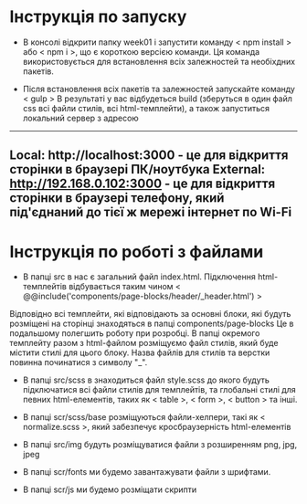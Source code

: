 # Інструкція по запуску

* В консолі відкрити папку week01 і запустити команду < npm install > або < npm i >, що є короткою версією команди.
Ця команда використовується для встановлення всіх залежностей та необіхдних пакетів.

* Після встановлення всіх пакетів та залежностей запускайте команду < gulp >
В результаті у вас відбудеться build (зберуться в один файл css всі файли стилів, всі html-темплейти), а також запуститься локальний сервер
з адресою
-------------------------------------
Local: http://localhost:3000 - це для відкриття сторінки в браузері ПК/ноутбука
External: http://192.168.0.102:3000 - це для відкриття сторінки в браузері телефону, який під'єднаний до тієї ж мережі інтернет по Wi-Fi
-------------------------------------

# Інструкція по роботі з файлами

* В папці src в нас є загальний файл index.html. Підключення html-темплейтів відбувається таким чином
< @@include('components/page-blocks/header/_header.html') >

Відповідно всі темплейти, які відповідають за основні блоки, які будуть розміщені на сторінці знаходяться в папці components/page-blocks
Це в подальшому полегшить роботу при розробці. В папці окремого темплейту разом з html-файлом розміщуємо файл стилів, який буде містити стилі
для цього блоку.
Назва файлів для стилів та верстки повинна починатися з символу "_".

* В папці src/scss в знаходиться файл style.scss до якого будуть підключатися всі файли стилів для темплейтів, та глобальні стилі для 
певних html-елементів, таких як < table >, < form >, < button > та інші.

* В папці scr/scss/base розміщуються файли-хелпери, такі як < normalize.scss >, який забезпечує кросбраузерність html-елементів

* В папці src/img будуть розміщуватися файли з розширенням png, jpg, jpeg

* В папці scr/fonts ми будемо завантажувати файли з шрифтами.

* В папці scr/js ми будемо розміщати скрипти
